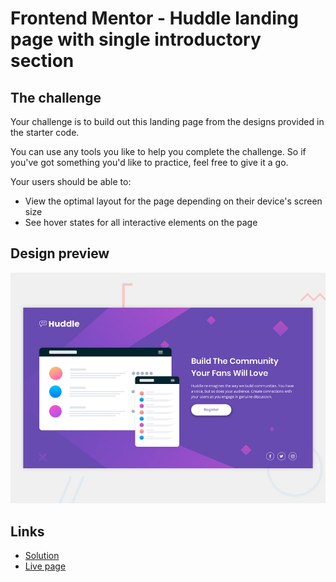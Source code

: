 # Frontend Mentor - Huddle landing page with single introductory section

## The challenge

Your challenge is to build out this landing page from the designs provided in the starter code.

You can use any tools you like to help you complete the challenge. So if you've got something you'd like to practice, feel free to give it a go.

Your users should be able to: 

- View the optimal layout for the page depending on their device's screen size
- See hover states for all interactive elements on the page

## Design preview

![Design preview](./design/desktop-preview.jpg)

## Links

* [Solution](https://www.frontendmentor.io/solutions/huddle-landing-page-with-a-single-introductory-section-YOjszjWm9W)
* [Live page](https://edvvarrd.github.io/fm-solution-2)
